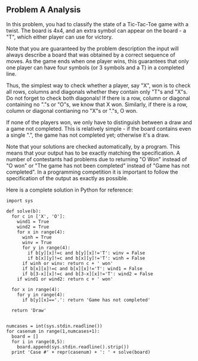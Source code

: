 Problem A Analysis
------------------

In this problem, you had to classify the state of a Tic-Tac-Toe game with a twist. The board is 4x4, and an extra symbol can appear on the board - a "T", which either player can use for victory.

Note that you are guaranteed by the problem description the input will always describe a board that was obtained by a correct sequence of moves. As the game ends when one player wins, this guarantees that only one player can have four symbols (or 3 symbols and a T) in a completed line.

Thus, the simplest way to check whether a player, say "X", won is to check all rows, columns and diagonals whether they contain only "T"s and "X"s. Do not forget to check both diagonals! If there is a row, column or diagonal containing no "."s or "O"s, we know that X won. Similarly, if there is a row, column or diagonal contianing no "X"s or "."s, O won.

If none of the players won, we only have to distinguish between a draw and a game not completed. This is relatively simple - if the board contains even a single ".", the game has not completed yet; otherwise it's a draw.

Note that your solutions are checked automatically, by a program. This means that your output has to be exactly matching the specification. A number of contestants had problems due to returning "O Won" instead of "O won" or "The game has not been completed" instead of "Game has not completed". In a programming competition it is important to follow the specification of the output as exactly as possible.

Here is a complete solution in Python for reference:

```
import sys

def solve(b):
  for c in ['X', 'O']:
    wind1 = True
    wind2 = True
    for x in range(4):
      winh = True
      winv = True
      for y in range(4):
        if b[y][x]!=c and b[y][x]!='T': winv = False
        if b[x][y]!=c and b[x][y]!='T': winh = False
      if winh or winv: return c + ' won'
      if b[x][x]!=c and b[x][x]!='T': wind1 = False
      if b[3-x][x]!=c and b[3-x][x]!='T': wind2 = False
    if wind1 or wind2: return c + ' won'

  for x in range(4):
    for y in range(4):
      if b[y][x]=='.': return 'Game has not completed'

  return 'Draw'


numcases = int(sys.stdin.readline())
for casenum in range(1,numcases+1):
  board = []
  for i in range(0,5):
    board.append(sys.stdin.readline().strip())
  print 'Case #' + repr(casenum) + ': ' + solve(board)
```
